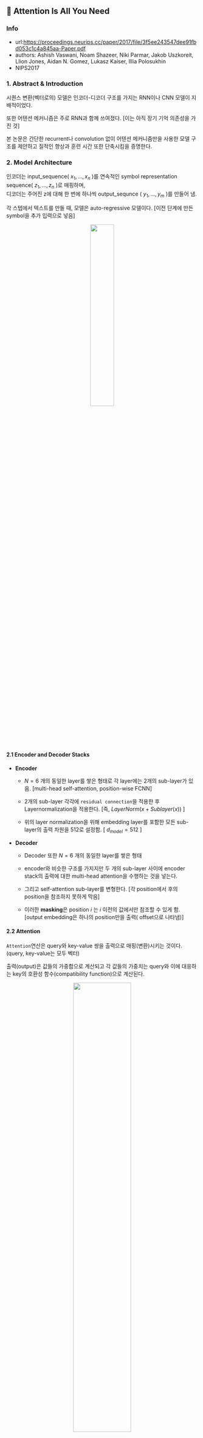 ## :page_with_curl: Attention Is All You Need

### Info

* url:https://proceedings.neurips.cc/paper/2017/file/3f5ee243547dee91fbd053c1c4a845aa-Paper.pdf
* authors: Ashish Vaswani, Noam Shazeer, Niki Parmar, Jakob Uszkoreit, Llion Jones, Aidan N. Gomez, Lukasz Kaiser, Illia Polosukhin
* NIPS2017

### 1. Abstract & Introduction

시퀀스 변환(벡터로의) 모델은 인코더-디코더 구조를 가지는 RNN이나 CNN 모델이 지배적이었다.

또한 어텐션 메커니즘은 주로 RNN과 함께 쓰여졌다. [이는 아직 장기 기억 의존성을 가진 것]

본 논문은 간단한 recurrent나 convolution 없이 어텐션 메커니즘만을 사용한 모델 구조를 제안하고 질적인 향상과 훈련 시간 또한 단축시킴을 증명한다.

### 2. Model Architecture

인코더는 input_sequence( $x_1,...,x_n$ )를 연속적인 symbol representation sequence( $z_1,...,z_n$ )로 매핑하며,   
디코더는 주어진 z에 대해 한 번에 하나씩 output_sequnce ( $y_1,...,y_m$ )를 만들어 냄.

각 스텝에서 텍스트를 만들 때, 모델은 auto-regressive 모델이다. [이전 단계에 만든 symbol을 추가 입력으로 넣음]

<div align="center"><img src="https://user-images.githubusercontent.com/46083287/212308693-5d9e2f2b-ccae-4bd0-9007-dc3f2301ef2c.png" width="35%"></img></div>

#### 2.1 Encoder and Decoder Stacks

- **Encoder**

  - $N=6$ 개의 동일한 layer를 쌓은 형태로 각 layer에는 2개의 sub-layer가 있음. [multi-head self-attention, position-wise FCNN]
  
  - 2개의 sub-layer 각각에 `residual connection`을 적용한 후 Layernormalization을 적용한다. [즉, $LayerNorm(x + Sublayer(x))$ ]
  - 위의 layer normalization을 위해 embedding layer를 포함한 모든 sub-layer의 출력 차원을 512로 설정함. [ $d_{model} = 512$ ]

- **Decoder**

  - Decoder 또한 $N=6$ 개의 동일한 layer를 쌓은 형태

  - encoder와 비슷한 구조를 가지지만 두 개의 sub-layer 사이에 encoder stack의 출력에 대한 multi-head attention을 수행하는 것을 넣는다.

  - 그리고 self-attention sub-layer를 변형한다. [각 position에서 후의 position을 참조하지 못하게 막음]

  - 이러한 **masking**은 position $i$ 는 $i$ 이전의 값에서만 참조할 수 있게 함. [output embedding은 하나의 position만을 출력( offset으로 나타냄)]

#### 2.2 Attention

`Attention`연산은 query와 key-value 쌍을 출력으로 매핑(변환)시키는 것이다. (query, key-value는 모두 벡터)

출력(output)은 값들의 가중합으로 계산되고 각 값들의 가중치는 query와 이에 대응하는 key의 호환성 함수(compatibility function)으로 계산된다.

<div align="center"><img src="https://user-images.githubusercontent.com/46083287/212308733-52ec6704-1c04-4331-8acf-7cd6e93c3223.png" width="55%"></img></div>

- **Scaled Dot-Product Attention**

  - input은 $d_k$ 의 차원을 가지는 queries & keys, $d_v$ 의 차원을 가지는 value로 구성. [query는 행렬 Q, key는 행렬 K, value는 행렬 V로 계산하게 된다]
 
  - query 하나와 모든 key들을 내적한 후 $\sqrt{d_k}$ 로 나눈다. 그리고 value의 가중치를 얻기 위해 `softmax`를 적용한다.

  - 사실 query, key, value는 랜덤하게 초기화되는 가중치 행렬에 입력 행렬을 곱해 나온 것이다. [즉, Q의 shape = `input_dim` x `d_k`]

  - $Attention(Q, K, V) = softmax(\frac{QK^T}{\sqrt{d_k}})V$

  - additive attention보다 dot-product attention이 실제로 더 빠르고 공간효율이 좋지만 $d_k$가 커지게 되면 내적 값도 커지게 되어 공간이 너무 커져서 softmax가 너무 작은 gradient 갖게 된다. (그래서 additive attention이 더 좋은 성능을 보였음)

  - 즉, $d_k$ 가 커지면 분산도 커지므로 softmax 값 각각이 매우 지엽적인 값을 갖게 될 수 있음.
  
  - 위를 막기 위해  $\sqrt{d_k}$로 스케일링함

<div align="center"><img src="https://user-images.githubusercontent.com/46083287/212309052-3856b0a0-d328-43e5-b22d-791395a34c53.png" width="55%"></img> 출처: 구글 BERT의 모든 것 </div>

- **Multi-Head Attention**

  - $d_{model}$ 의 차원을 가지는 query, key, value로 단일 attention 연산을 하는 것이 아닌 각각 $d_k$, $d_k$, $d_v$ 차원으로 $h$ 개를 학습 시킴.
    - 즉, 각 차원에 맞는 가중치와 input embedding의 내적 값이 scaled dot product의 Q, K, V가 됨.
    
    
    - 다른 h개의 표현 공간으로부터 정보를 보는 관점이 여러 개가 됨.

  - 이렇게 되면 각 attention을 병렬로 수행하고 $d_v$ 차원의 output 값이 생기는데 이를 concat한 후, 다시 `linear layer`를 통과시켜 마지막 값을 얻는다.

  - $MultiHead(Q, K, V) = Concat(head_1, ..., head_h)W^O$ $\\ where \  head_i = Attention(Q{W_i}^Q, K{W_i}^K, V{W_i}^V$
    - 실제로는 Q, K, V에 input embedding을 넣음. ==> $Attention(X{W_i}^Q, X{W_i}^K, X{W_i}^V)$

  - $h = 8$ 을 적용했고, $d_k = d_v = d_{model} / h = 64$ [512 / 8 = 64]


- **Applications of Attention in our Model**

  - `encoder와 decoder 사이의 어텐션`에서는 query는 디코더에서, key와 value는 encoder의 결과를 사용
    - 디코더가 입력의 모든 부분(위치)을 볼 수 있음

  - `encoder 내부의 어텐션`은 이전 encoder의 출력에서의 query, key, value로 계산. encoder의 각 위치는 이전 encoder의 모든 위치를 볼 수 있음.

  - `decoder 내부의 어텐션`에는 `auto-regressive`특성을 보존하기 위해 마스킹을 이용해 다음의 출력값을 미리 attention할 수 없게 만듦.

- **Position-wise Feed-Forward Networks**

  - encoder와 decoder의 각 layer는 FCNN을 포함하며 두 개의 linear 층과 RELU 활성화 함수로 구성된다.

  - $FFN(x) = max(0, xW_1 + b_1) W_2 + b_2$

  - 선형 변환(linear 층)은 다른 위치에 똑같이 적용되지만 layer가 달라지면 파라미터도 달라진다. [ $d_ff = 2048$ 사용 ]


- **Embeddings and Softmax**

  - input, output token을 벡터로 바꾸기 위해 embedding을 학습하게 함.

  - decoder의 output이 다음 토큰의 확률을 출력하게 하기 위해 선형변환과 softmax 사용

  - 두 임베딩 layer와 softmax 전 단계의 선형변환에서 같은 가중치를 사용


- **Positional Encoding**

  - 시퀀스의 순서 정보를 주기 위해 상대적 or 절대적 위치 정보를 줌. (이 값은 imput embedding에 더해짐, $d_{model}$의 차원을 가짐)

  - 다른 주기를 갖는 sine & cosine 함수를 사용.

  - $PE_{(pos, 2i)} = sin(pos / 10000^{2i / d_model})$
  - $PE_{(pos, 2i + 1)} = cos(pos / 10000^{2i / d_model})$

  - `pos`는 위치이고 `i`는 차원

  - 즉, 각 차원은 sin곡선에 대응됨.

  - 학습된 위치 임베딩과 위의 방법을 비교했을 때, 동일한 성능이 나왔고 위의 방법이 training에서 보다 큰 시퀀스가 추론 시에 등장 했을 때 문제 없이 작동하므로 위 방법을 채택.

<br></br>

### 3\. Training

- Data: WMT2014의 English -> German(4.5M), English -> French(36M)

- Vocab: 각각 37000 tokens BPE, 32000 word-piece

- 하나의 batch는 약 25000token 쌍들을 포함.

- base model은 12시간, big model은 3.5일간 훈련

- optimizer: Adam( $\beta_1 = 0.9, \beta_2 = 0.98, \epsilon = 10^{-9}$ )

- warmup_steps = 4000

- learning rate = ${d_{model}}^{-0.5} \cdot min(step_num^{-0.5}, step_num \cdot warmup_steps^{-1.5})$

  - 처음에는 선형적으로 lr을 증가시키다 warmup_step을 넘어가면 step number의 inverse square root 만큼 감소 시킴.

- Residual Dropout 적용 ( $P_{drop} = 0.1$ )

  - input+positional embedding의 합과 sublayer input을 더하고 normalize하기 전에 적용함. [즉,  x + `h(sub(norm(x)))`]

- label smoothing 사용 [ $\epsilon_{ls} = 0.1$ ]

<br></br>

### 4. Results

<div align="center"><img src="https://user-images.githubusercontent.com/46083287/212308914-638572f8-27fd-4866-9b71-52ef3c0508c2.png" width="55%"></img></div>

<div align="center"><img src="https://user-images.githubusercontent.com/46083287/212308937-662eb9e9-2bd6-44cd-9178-8db5c81da1cf.png" width="55%"></img></div>

- 본 논문에서 제안한 Transforemr(big)이 SOTA를 달성함.

- transformer의 hyperparameter를 조절하고 성능을 관찰해 봄.

  - head 개수와 key, value의 차원을 계산량을 똑같이 두고 조절해보았는데, head가 많은 것이 오히려 성능을 떨어뜨렸음.

  - key 차원을 줄이는 것은 성능을 떨어뜨렸음

  - model이 커질 수록 성능이 좋아졌으며 dropout으로 over-fitting을 피할 수 있었음.
